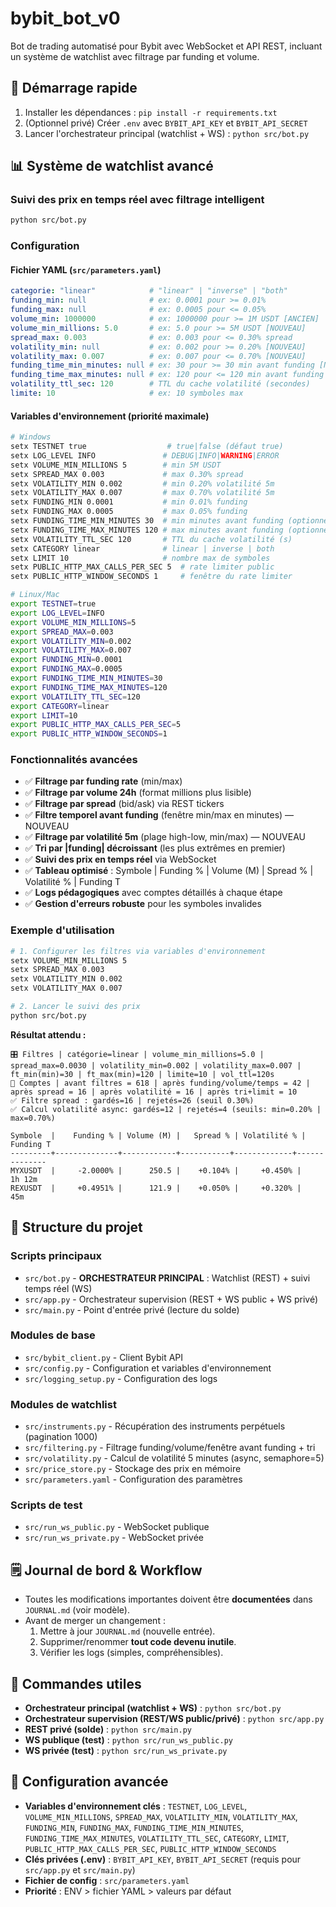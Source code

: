 # bybit_bot_v0

Bot de trading automatisé pour Bybit avec WebSocket et API REST, incluant un système de watchlist avec filtrage par funding et volume.

## 🚀 Démarrage rapide

1. Installer les dépendances : `pip install -r requirements.txt`
2. (Optionnel privé) Créer `.env` avec `BYBIT_API_KEY` et `BYBIT_API_SECRET`
3. Lancer l'orchestrateur principal (watchlist + WS) : `python src/bot.py`

## 📊 Système de watchlist avancé

### Suivi des prix en temps réel avec filtrage intelligent
```bash
python src/bot.py
```

### Configuration
#### Fichier YAML (`src/parameters.yaml`)
```yaml
categorie: "linear"            # "linear" | "inverse" | "both"
funding_min: null              # ex: 0.0001 pour >= 0.01%
funding_max: null              # ex: 0.0005 pour <= 0.05%
volume_min: 1000000            # ex: 1000000 pour >= 1M USDT [ANCIEN]
volume_min_millions: 5.0       # ex: 5.0 pour >= 5M USDT [NOUVEAU]
spread_max: 0.003              # ex: 0.003 pour <= 0.30% spread
volatility_min: null           # ex: 0.002 pour >= 0.20% [NOUVEAU]
volatility_max: 0.007          # ex: 0.007 pour <= 0.70% [NOUVEAU]
funding_time_min_minutes: null # ex: 30 pour >= 30 min avant funding [NOUVEAU]
funding_time_max_minutes: null # ex: 120 pour <= 120 min avant funding [NOUVEAU]
volatility_ttl_sec: 120        # TTL du cache volatilité (secondes)
limite: 10                     # ex: 10 symboles max
```

#### Variables d'environnement (priorité maximale)
```bash
# Windows
setx TESTNET true                  # true|false (défaut true)
setx LOG_LEVEL INFO               # DEBUG|INFO|WARNING|ERROR
setx VOLUME_MIN_MILLIONS 5        # min 5M USDT
setx SPREAD_MAX 0.003             # max 0.30% spread
setx VOLATILITY_MIN 0.002         # min 0.20% volatilité 5m
setx VOLATILITY_MAX 0.007         # max 0.70% volatilité 5m
setx FUNDING_MIN 0.0001           # min 0.01% funding
setx FUNDING_MAX 0.0005           # max 0.05% funding
setx FUNDING_TIME_MIN_MINUTES 30  # min minutes avant funding (optionnel)
setx FUNDING_TIME_MAX_MINUTES 120 # max minutes avant funding (optionnel)
setx VOLATILITY_TTL_SEC 120       # TTL du cache volatilité (s)
setx CATEGORY linear              # linear | inverse | both
setx LIMIT 10                     # nombre max de symboles
setx PUBLIC_HTTP_MAX_CALLS_PER_SEC 5  # rate limiter public
setx PUBLIC_HTTP_WINDOW_SECONDS 1     # fenêtre du rate limiter

# Linux/Mac
export TESTNET=true
export LOG_LEVEL=INFO
export VOLUME_MIN_MILLIONS=5
export SPREAD_MAX=0.003
export VOLATILITY_MIN=0.002
export VOLATILITY_MAX=0.007
export FUNDING_MIN=0.0001
export FUNDING_MAX=0.0005
export FUNDING_TIME_MIN_MINUTES=30
export FUNDING_TIME_MAX_MINUTES=120
export VOLATILITY_TTL_SEC=120
export CATEGORY=linear
export LIMIT=10
export PUBLIC_HTTP_MAX_CALLS_PER_SEC=5
export PUBLIC_HTTP_WINDOW_SECONDS=1
```

### Fonctionnalités avancées
- ✅ **Filtrage par funding rate** (min/max)
- ✅ **Filtrage par volume 24h** (format millions plus lisible)
- ✅ **Filtrage par spread** (bid/ask) via REST tickers
- ✅ **Filtre temporel avant funding** (fenêtre min/max en minutes) — NOUVEAU
- ✅ **Filtrage par volatilité 5m** (plage high-low, min/max) — NOUVEAU
- ✅ **Tri par |funding| décroissant** (les plus extrêmes en premier)
- ✅ **Suivi des prix en temps réel** via WebSocket
- ✅ **Tableau optimisé** : Symbole | Funding % | Volume (M) | Spread % | Volatilité % | Funding T
- ✅ **Logs pédagogiques** avec comptes détaillés à chaque étape
- ✅ **Gestion d'erreurs robuste** pour les symboles invalides

### Exemple d'utilisation
```bash
# 1. Configurer les filtres via variables d'environnement
setx VOLUME_MIN_MILLIONS 5
setx SPREAD_MAX 0.003
setx VOLATILITY_MIN 0.002
setx VOLATILITY_MAX 0.007

# 2. Lancer le suivi des prix
python src/bot.py
```

**Résultat attendu :**
```
🎛️ Filtres | catégorie=linear | volume_min_millions=5.0 | spread_max=0.0030 | volatility_min=0.002 | volatility_max=0.007 | ft_min(min)=30 | ft_max(min)=120 | limite=10 | vol_ttl=120s
🧮 Comptes | avant filtres = 618 | après funding/volume/temps = 42 | après spread = 16 | après volatilité = 16 | après tri+limit = 10
✅ Filtre spread : gardés=16 | rejetés=26 (seuil 0.30%)
✅ Calcul volatilité async: gardés=12 | rejetés=4 (seuils: min=0.20% | max=0.70%)

Symbole  |    Funding % | Volume (M) |   Spread % | Volatilité % |    Funding T
---------+--------------+------------+-----------+-------------+--------------
MYXUSDT  |     -2.0000% |      250.5 |    +0.104% |     +0.450% |       1h 12m
REXUSDT  |     +0.4951% |      121.9 |    +0.050% |     +0.320% |          45m
```

## 📁 Structure du projet

### Scripts principaux
- `src/bot.py` - **ORCHESTRATEUR PRINCIPAL** : Watchlist (REST) + suivi temps réel (WS)
- `src/app.py` - Orchestrateur supervision (REST + WS public + WS privé)
- `src/main.py` - Point d'entrée privé (lecture du solde)

### Modules de base
- `src/bybit_client.py` - Client Bybit API
- `src/config.py` - Configuration et variables d'environnement
- `src/logging_setup.py` - Configuration des logs

### Modules de watchlist
- `src/instruments.py` - Récupération des instruments perpétuels (pagination 1000)
- `src/filtering.py` - Filtrage funding/volume/fenêtre avant funding + tri
- `src/volatility.py` - Calcul de volatilité 5 minutes (async, semaphore=5)
- `src/price_store.py` - Stockage des prix en mémoire
- `src/parameters.yaml` - Configuration des paramètres

### Scripts de test
- `src/run_ws_public.py` - WebSocket publique
- `src/run_ws_private.py` - WebSocket privée

## 🗒️ Journal de bord & Workflow
- Toutes les modifications importantes doivent être **documentées** dans `JOURNAL.md` (voir modèle).
- Avant de merger un changement :
  1. Mettre à jour `JOURNAL.md` (nouvelle entrée).
  2. Supprimer/renommer **tout code devenu inutile**.
  3. Vérifier les logs (simples, compréhensibles).

## 🎯 Commandes utiles
- **Orchestrateur principal (watchlist + WS)** : `python src/bot.py`
- **Orchestrateur supervision (REST/WS public/privé)** : `python src/app.py`
- **REST privé (solde)** : `python src/main.py`
- **WS publique (test)** : `python src/run_ws_public.py`
- **WS privée (test)** : `python src/run_ws_private.py`

## 🔧 Configuration avancée
- **Variables d'environnement clés** : `TESTNET`, `LOG_LEVEL`, `VOLUME_MIN_MILLIONS`, `SPREAD_MAX`, `VOLATILITY_MIN`, `VOLATILITY_MAX`, `FUNDING_MIN`, `FUNDING_MAX`, `FUNDING_TIME_MIN_MINUTES`, `FUNDING_TIME_MAX_MINUTES`, `VOLATILITY_TTL_SEC`, `CATEGORY`, `LIMIT`, `PUBLIC_HTTP_MAX_CALLS_PER_SEC`, `PUBLIC_HTTP_WINDOW_SECONDS`
- **Clés privées (.env)** : `BYBIT_API_KEY`, `BYBIT_API_SECRET` (requis pour `src/app.py` et `src/main.py`)
- **Fichier de config** : `src/parameters.yaml`
- **Priorité** : ENV > fichier YAML > valeurs par défaut
